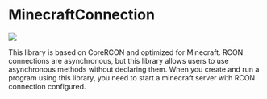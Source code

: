 # MinecraftConnection
 ![](https://img.shields.io/badge/Minecraft%20Version-1.13_~1.16.3-brightgreen)
 
 This library is based on CoreRCON and optimized for Minecraft. RCON connections are asynchronous, but this library allows users to use asynchronous methods without declaring them. When you create and run a program using this library, you need to start a minecraft server with RCON connection configured.
